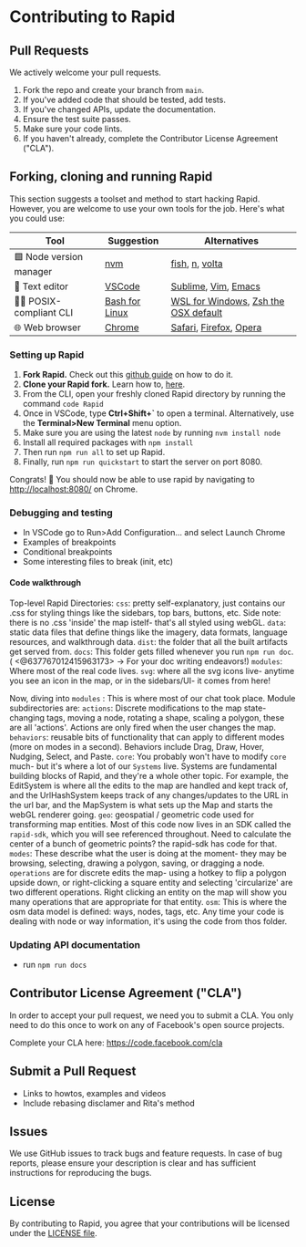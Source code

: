 # Contributing to Rapid

## Pull Requests
We actively welcome your pull requests.

1. Fork the repo and create your branch from `main`.
2. If you've added code that should be tested, add tests.
3. If you've changed APIs, update the documentation.
4. Ensure the test suite passes.
5. Make sure your code lints.
6. If you haven't already, complete the Contributor License Agreement ("CLA").

## Forking, cloning and running Rapid

This section suggests a toolset and method to start hacking Rapid. However, you are welcome to use your own tools for the job. Here's what you could use:

| Tool | Suggestion | Alternatives |
|---|---|---|
| 🟩 Node version manager | [nvm](https://github.com/nvm-sh/nvm) | [fish](https://github.com/jorgebucaran/nvm.fish), [n](https://github.com/tj/n), [volta](https://github.com/volta-cli/volta) |
| 📝 Text editor | [VSCode](https://code.visualstudio.com/) | [Sublime](https://www.sublimetext.com/), [Vim](https://www.vim.org/), [Emacs](https://www.gnu.org/software/emacs/) |
| 🧑‍💻 POSIX-compliant CLI | [Bash for Linux](https://www.gnu.org/software/bash/) | [WSL for Windows](https://learn.microsoft.com/en-us/windows/wsl/install), [Zsh the OSX default](https://www.zsh.org/) |
| 🌐 Web browser | [Chrome](https://www.google.com/chrome/) | [Safari](https://www.apple.com/safari/), [Firefox](https://www.mozilla.org/en-US/firefox/new/), [Opera](https://www.opera.com/) |

### Setting up Rapid

1. **Fork Rapid.** Check out this [github guide](https://docs.github.com/en/get-started/quickstart/fork-a-repo) on how to do it.
2. **Clone your Rapid fork.** Learn how to, [here](https://docs.github.com/en/repositories/creating-and-managing-repositories/cloning-a-repository).
3. From the CLI, open your freshly cloned Rapid directory by running the command `code Rapid`
4. Once in VSCode, type **Ctrl+Shift+`** to open a terminal. Alternatively, use the **Terminal>New Terminal** menu option.
5. Make sure you are using the latest `node` by running `nvm install node`
6. Install all required packages with `npm install`
7. Then run `npm run all` to set up Rapid.
8. Finally, run `npm run quickstart` to start the server on port 8080.

Congrats! 🎉 You should now be able to use rapid by navigating to [http://localhost:8080/](http://localhost:8080/) on Chrome.

### Debugging and testing
- In VSCode go to Run>Add Configuration... and select Launch Chrome
- Examples of breakpoints
- Conditional breakpoints
- Some interesting files to break (init, etc)

#### Code walkthrough

Top-level Rapid Directories: 
`css`: pretty self-explanatory, just contains our .css for styling things like the sidebars, top bars, buttons, etc. Side note: there is no .css 'inside' the map istelf- that's all styled using webGL. 
`data`: static data files that define things like the imagery, data formats, language resources, and walkthrough data. 
`dist`: the folder that all the built artifacts get served from. 
`docs`: This folder gets filled whenever you run `npm run doc`. ( <@637767012415963173> -> For your doc writing endeavors!)
`modules`: Where most of the real code lives. 
`svg`: where all the svg icons live- anytime you see an icon in the map, or in the sidebars/UI- it comes from here!

Now, diving into `modules` : This is where most of our chat took place. Module subdirectories are: 
`actions`: Discrete modifications to the map state- changing tags, moving a node, rotating a shape, scaling a polygon, these are all 'actions'.  Actions are only fired when the user changes the map. 
`behaviors`: reusable bits of functionality that can apply to different modes (more on modes in a second). Behaviors include Drag, Draw, Hover, Nudging, Select, and Paste.
`core`: You probably won't have to modify `core` much- but it's where a lot of our `Systems` live. Systems are fundamental building blocks of Rapid, and they're a whole other topic. For example, the EditSystem is where all the edits to the map are handled and kept track of, and the UrlHashSystem keeps track of any changes/updates to the URL in the url bar, and the MapSystem is what sets up the Map and starts the webGL 
renderer going. 
`geo`: geospatial / geometric code used for transforming map entities. Most of this code now lives in an SDK called the `rapid-sdk`, which you will see referenced throughout. Need to calculate the center of a bunch of geometric points? the rapid-sdk has code for that. 
`modes`: These describe what the user is doing at the moment- they may be browsing, selecting, drawing a polygon, saving, or dragging a node.
`operations` are for discrete edits the map- using a hotkey to flip a polygon upside down, or right-clicking a square entity and selecting 'circularize' are two different operations. Right clicking an entity on the map will show you many operations that are appropriate for that entity. 
`osm`: This is where the osm data model is defined: ways, nodes, tags, etc. Any time your code is dealing with node or way information, it's using the code from thos folder.

### Updating API documentation
- run `npm run docs`

## Contributor License Agreement ("CLA")
In order to accept your pull request, we need you to submit a CLA. You only need
to do this once to work on any of Facebook's open source projects.

Complete your CLA here: <https://code.facebook.com/cla>

## Submit a Pull Request

- Links to howtos, examples and videos
- Include rebasing disclamer and Rita's method

## Issues
We use GitHub issues to track bugs and feature requests. In case of bug reports, please ensure your description is clear and has sufficient instructions for reproducing the bugs.

## License
By contributing to Rapid, you agree that your contributions will be licensed under the [LICENSE file](LICENSE.md).